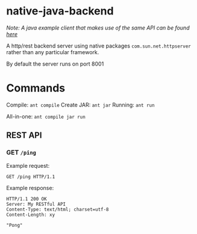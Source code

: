 # native-java-backend

_Note: A java example client that makes use of the same API can be found [here](https://github.com/Reesy/native-java-api-requester)_

A http/rest backend server using native packages ```com.sun.net.httpserver``` rather than any particular framework. 

By default the server runs on port 8001

# Commands



Compile: ```ant compile```
Create JAR: ```ant jar``` 
Running:   ```ant run```

All-in-one: ```ant compile jar run```

## REST API 

### GET ```/ping```
Example request:
```
GET /ping HTTP/1.1
```

Example response:
```
HTTP/1.1 200 OK
Server: My RESTful API
Content-Type: text/html; charset=utf-8
Content-Length: xy

"Pong" 
```
